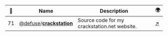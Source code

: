 |:star2: | Name | Description | 🌍|
|---|---|---|---|
|71|[@defuse](https://github.com/defuse)/[**crackstation**](https://github.com/defuse/crackstation)|Source code for my crackstation.net website.|[:arrow_upper_right:](https://crackstation.net/)|

